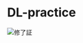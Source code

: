 # DL-practice

![修了証](https://github.com/user-attachments/assets/1a9365c9-7755-4c57-a38f-f7568c559121)
